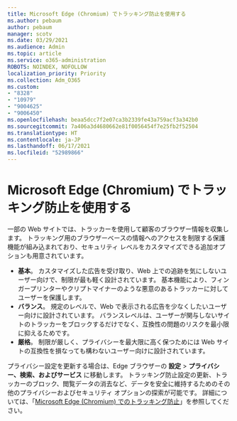 ```yaml
---
title: Microsoft Edge (Chromium) でトラッキング防止を使用する
ms.author: pebaum
author: pebaum
manager: scotv
ms.date: 03/29/2021
ms.audience: Admin
ms.topic: article
ms.service: o365-administration
ROBOTS: NOINDEX, NOFOLLOW
localization_priority: Priority
ms.collection: Adm_O365
ms.custom:
- "8328"
- "10979"
- "9004625"
- "9006450"
ms.openlocfilehash: beaa5dcc7f2e07ca3b2339fe43a759acf3a342b0
ms.sourcegitcommit: 7a406a3d4680662e81f0056454f7e25fb2f52504
ms.translationtype: HT
ms.contentlocale: ja-JP
ms.lasthandoff: 06/17/2021
ms.locfileid: "52989866"
---
```

# <a name="use-tracking-prevention-in-microsoft-edge-chromium"></a>Microsoft Edge (Chromium) でトラッキング防止を使用する

一部の Web サイトでは、トラッカーを使用して顧客のブラウザー情報を収集します。 トラッキング用のブラウザーベースの情報へのアクセスを制限する保護機能が組み込まれており、セキュリティ レベルをカスタマイズできる追加オプションも用意されています。

- **基本**。 カスタマイズした広告を受け取り、Web 上での追跡を気にしないユーザー向けで、制限が最も軽く設計されています。 基本機能により、フィンガープリンターやクリプトマイナーのような悪意のあるトラッカーに対してユーザーを保護します。
- **バランス**。 規定のレベルで、Web で表示される広告を少なくしたいユーザー向けに設計されています。 バランスレベルは、ユーザーが関与しないサイトのトラッカーをブロックするだけでなく、互換性の問題のリスクを最小限に抑えるためです。
- **厳格**。 制限が厳しく、プライバシーを最大限に高く保つためには Web サイトの互換性を損なっても構わないユーザー向けに設計されています。

プライバシー設定を更新する場合は、Edge ブラウザーの **設定** > **プライバシー、検索、およびサービス** に移動します。 トラッキング防止設定の更新、トラッカーのブロック、閲覧データの消去など、データを安全に維持するためのその他のプライバシーおよびセキュリティ オプションの探索が可能です。 詳細については、「[Microsoft Edge (Chromium) でのトラッキング防止](/microsoft-edge/web-platform/tracking-prevention)」を参照してください。 
